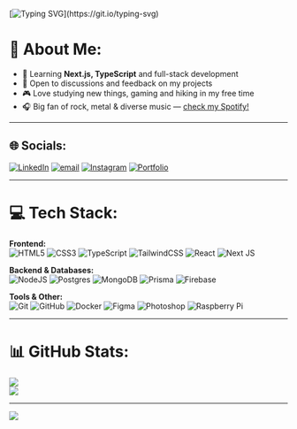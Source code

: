 [![Typing SVG](https://readme-typing-svg.demolab.com?font=Geist&weight=800&size=24&pause=2500&color=FFFFFF&width=500&height=50&lines=Hello%2C+I%E2%80%99m+Nikita.+Welcome+to+my+GitHub!)](https://git.io/typing-svg)

# 💫 About Me:
- 🌱 Learning **Next.js, TypeScript** and full-stack development  
- 💬 Open to discussions and feedback on my projects  
- 🎮 Love studying new things, gaming and hiking in my free time  
- 🎧 Big fan of rock, metal & diverse music — [check my Spotify!](https://open.spotify.com/user/315jytconnz3szvuadzauuinmd4q?si=de1d004a4ecb448b)  

---

## 🌐 Socials:
[![LinkedIn](https://img.shields.io/badge/LinkedIn-%230077B5.svg?logo=linkedin&logoColor=white)](https://linkedin.com/in/rodionov-nn)
[![email](https://img.shields.io/badge/Email-D14836?logo=gmail&logoColor=white)](mailto:rodionov.nmx@gmail.com)
[![Instagram](https://img.shields.io/badge/Instagram-%23E4405F.svg?logo=Instagram&logoColor=white)](https://instagram.com/rodionov.nn)
[![Portfolio](https://img.shields.io/badge/Portfolio-000000?style=for-the-badge&logo=vercel&logoColor=white)](https://my-portfolio-rodionovnn.vercel.app/)

---

# 💻 Tech Stack:

**Frontend:**  
![HTML5](https://img.shields.io/badge/html5-%23E34F26.svg?style=for-the-badge&logo=html5&logoColor=white)
![CSS3](https://img.shields.io/badge/css3-%231572B6.svg?style=for-the-badge&logo=css3&logoColor=white)
![TypeScript](https://img.shields.io/badge/typescript-%23007ACC.svg?style=for-the-badge&logo=typescript&logoColor=white)
![TailwindCSS](https://img.shields.io/badge/tailwindcss-%2338B2AC.svg?style=for-the-badge&logo=tailwind-css&logoColor=white)
![React](https://img.shields.io/badge/react-%2320232a.svg?style=for-the-badge&logo=react&logoColor=%2361DAFB)
![Next JS](https://img.shields.io/badge/Next-black?style=for-the-badge&logo=next.js&logoColor=white)

**Backend & Databases:**  
![NodeJS](https://img.shields.io/badge/node.js-339933?style=for-the-badge&logo=node-dot-js&logoColor=white)
![Postgres](https://img.shields.io/badge/postgres-%23316192.svg?style=for-the-badge&logo=postgresql&logoColor=white)
![MongoDB](https://img.shields.io/badge/MongoDB-%234ea94b.svg?style=for-the-badge&logo=mongodb&logoColor=white)
![Prisma](https://img.shields.io/badge/Prisma-3982CE?style=for-the-badge&logo=Prisma&logoColor=white)
![Firebase](https://img.shields.io/badge/firebase-%23039BE5.svg?style=for-the-badge&logo=firebase)

**Tools & Other:**  
![Git](https://img.shields.io/badge/git-%23F05033.svg?style=for-the-badge&logo=git&logoColor=white)
![GitHub](https://img.shields.io/badge/github-%23121011.svg?style=for-the-badge&logo=github&logoColor=white)
![Docker](https://img.shields.io/badge/docker-%230db7ed.svg?style=for-the-badge&logo=docker&logoColor=white)
![Figma](https://img.shields.io/badge/figma-%23F24E1E.svg?style=for-the-badge&logo=figma&logoColor=white)
![Photoshop](https://img.shields.io/badge/adobe%20photoshop-%2331A8FF.svg?style=for-the-badge&logo=adobe%20photoshop&logoColor=white)
![Raspberry Pi](https://img.shields.io/badge/-Raspberry_Pi-C51A4A?style=for-the-badge&logo=Raspberry-Pi)

---

# 📊 GitHub Stats:
![](https://nirzak-streak-stats.vercel.app/?user=rodionov-nn&theme=apprentice&hide_border=false)  
![](https://github-readme-stats.vercel.app/api/top-langs/?username=rodionov-nn&theme=apprentice&hide_border=false&include_all_commits=true&count_private=true&layout=compact)

---

[![](https://visitcount.itsvg.in/api?id=rodionov-nn&icon=0&color=0)](https://visitcount.itsvg.in)


